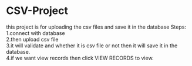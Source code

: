 # CSV-Project
this project is for uploading the csv files and save it in the database
Steps:<br>
1.connect with database<br>
2.then upload csv file<br>
3.it will validate and whether it is csv file or not then it will save it in the database.<br>
4.if we want view records then click VIEW RECORDS to view.
